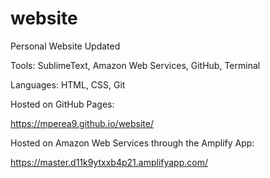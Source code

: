 # website
Personal Website Updated

Tools: SublimeText, Amazon Web Services, GitHub, Terminal

Languages: HTML, CSS, Git


Hosted on GitHub Pages:

https://mperea9.github.io/website/

Hosted on Amazon Web Services through the Amplify App:

https://master.d11k9ytxxb4p21.amplifyapp.com/
